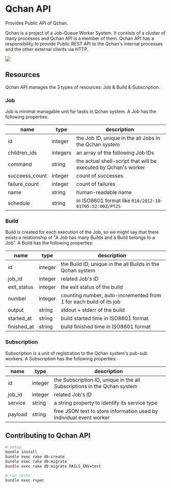 # Qchan API
Provides Public API of Qchan.

Qchan is a project of a Job-Queue Worker System.
It consists of a cluster of many processes and Qchan API is a member of them.
Qchan API has a responsibility to provide Public REST API
to the Qchan's internal processes and the other external clients via HTTP.

![](https://a248.e.akamai.net/camo.github.com/607c2ec126e02bdf43dc55436e1e14e780869e69/687474703a2f2f646c2e64726f70626f7875736572636f6e74656e742e636f6d2f2f752f353937383836392f696d6167652f32303133313231315f3034333135372e706e67)

## Resources
Qchan API manages the 3 types of resources: Job & Build & Subscription.

### Job
Job is minimal managable unit for tasks in Qchan system.
A Job has the following properties:

| name           | type     | description                                                     |
| ----           | ----     | ----                                                            |
| id             | integer  | the Job ID, unique in the all Jobs in the Qchan system          |
| children_ids   | integers | an array of the following Job IDs                               |
| command        | string   | the actual shell-script that will be executed by Qchan's worker |
| succeess_count | integer  | count of successes                                              |
| failure_count  | integer  | count of failures                                               |
| name           | string   | human-readable name                                             |
| schedule       | string   | in ISO8601 format like `R10/2012-10-01T05:52:00Z/PT2S`          |

### Build
Build is created for each execution of the Job,
so we might say that there exists a relationship of "A Job has many Builds and a Build belongs to a Job".
A Build has the following properties:

| name        | type    | description                                                        |
| ----        | ----    | ----                                                               |
| id          | integer | the Build ID, unique in the all Builds in the Qchan system         |
| job_id      | integer | related Job's ID                                                   |
| exit_status | integer | the exit status of the build                                       |
| number      | integer | counting number, auto-incremented from 1 for each build of its job |
| output      | string  | stdout + stderr of the build                                       |
| started_at  | string  | build started time in ISO8601 format                               |
| finished_at | string  | build finished time in ISO8601 format                              |

### Subscription
Subscription is a unit of registration to the Qchan system's pub-sub workers.
A Subscription has the following properties:

| name    | type    | description                                                              |
| ----    | ----    | ----                                                                     |
| id      | integer | the Subscription ID, unique in the all Subscriptions in the Qchan system |
| job_id  | integer | related Job's ID                                                         |
| service | string  | a string property to identify its service type                           |
| payload | string  | free JSON text to store information used by individual event worker      |

## Contributing to Qchan API
```sh
# setup
bundle install
bundle exec rake db:create
bundle exec rake db:migrate
bundle exec rake db:migrate RAILS_ENV=test

# run tests
bundle exec rspec
```
